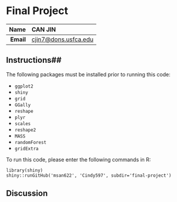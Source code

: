 Final Project
==============================

| **Name**  | CAN JIN |
|----------:|:-------------|
| **Email** | cjin7@dons.usfca.edu |


## Instructions##

The following packages must be installed prior to running this code:
- `ggplot2`
- `shiny`
- `grid`
- `GGally`
- `reshape`
- `plyr`
- `scales`
- `reshape2`
- `MASS`
- `randomForest`
- `gridExtra`


To run this code, please enter the following commands in R:
```
library(shiny)
shiny::runGitHub('msan622', 'Cindy597', subdir='final-project')
```

## Discussion ##


